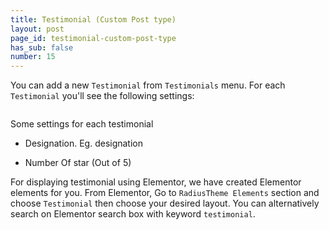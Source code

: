 ```yaml
---
title: Testimonial (Custom Post type)
layout: post
page_id: testimonial-custom-post-type
has_sub: false
number: 15
---
```


You can add a new `Testimonial` from `Testimonials` menu. For each `Testimonial` you'll see the following settings:


<img alt="" src="{{ 'assets/images/koncrete_theme/cpt/testimonial.jpg' | relative_url }}">


Some settings for each testimonial

* Designation. Eg. designation

* Number Of star (Out of 5)

For displaying testimonial  using Elementor, we have created Elementor elements for you.
From Elementor, Go to `RadiusTheme Elements` section and choose `Testimonial` then choose your desired layout. You can alternatively search on Elementor search box with keyword `testimonial`.

<img alt="" src="{{ 'assets/images/koncrete_theme/cpt/testimonial-elementor.jpg' | relative_url }}">
